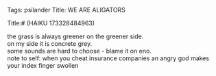 Tags: psilander
Title: WE ARE ALIGATORS
  
Title:# (HAIKU 173328484963) 
  
the grass is always greener on the greener side.  
on my side it is concrete grey.  
some sounds are hard to choose - blame it on eno.  
note to self: when you cheat insurance companies an angry god makes your index finger swollen